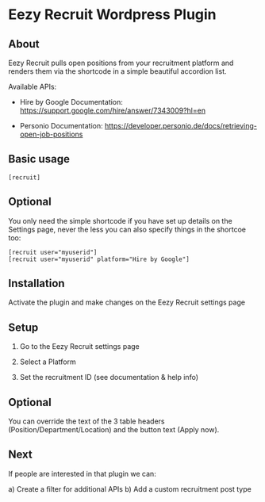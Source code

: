 # Eezy Recruit Wordpress Plugin

## About
Eezy Recruit pulls open positions from your recruitment platform and renders them via the shortcode in a simple beautiful accordion list.

Available APIs:

- Hire by Google
	Documentation: https://support.google.com/hire/answer/7343009?hl=en

- Personio
	Documentation: https://developer.personio.de/docs/retrieving-open-job-positions

## Basic usage
```
[recruit]
```
## Optional
You only need the simple shortcode if you have set up details on the Settings page, never the less you can also specify things in the shortcoe too:
```
[recruit user="myuserid"]
[recruit user="myuserid" platform="Hire by Google"]
```

## Installation
Activate the plugin and make changes on the Eezy Recruit settings page

## Setup
1. Go to the Eezy Recruit settings page

2. Select a Platform

3. Set the recruitment ID (see documentation & help info)

## Optional
You can override the text of the 3 table headers (Position/Department/Location) and the button text (Apply now).

## Next
If people are interested in that plugin we can:

a) Create a filter for additional APIs
b) Add a custom recruitment post type
